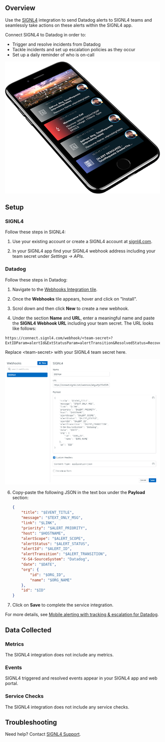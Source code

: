 ## Overview

Use the [SIGNL4][1] integration to send Datadog alerts to SIGNL4 teams and seamlessly take actions on these alerts within the SIGNL4 app.

Connect SIGNL4 to Datadog in order to:
- Trigger and resolve incidents from Datadog
- Tackle incidents and set up escalation policies as they occur
- Set up a daily reminder of who is on-call

![SIGNL4 App][2]

## Setup

### SIGNL4

Follow these steps in SIGNL4:

1. Use your existing account or create a SIGNL4 account at [signl4.com][1].

2. In your SIGNL4 app find your SIGNL4 webhook address including your team secret under *Settings -> APIs*.

### Datadog

Follow these steps in Datadog:

1. Navigate to the [Webhooks Integration tile][6].


3. Once the **Webhooks** tile appears, hover and click on "Install".

4. Scrol down and then click **New** to create a new webhook.

5. Under the section **Name** and **URL**, enter a meaningful name and paste the **SIGNL4 Webhook URL** including your team secret. The URL looks like follows:

```
https://connect.signl4.com/webhook/<team-secret>?ExtIDParam=alertId&ExtStatusParam=alertTransition&ResolvedStatus=Recovered
```

Replace \<team-secret\> with your SIGNL4 team secret here.

![SIGNL4 Webhook][3]

6. Copy-paste the following JSON in the text box under the **Payload** section:

    ```json
	{
		"title": "$EVENT_TITLE",
		"message": "$TEXT_ONLY_MSG",
		"link": "$LINK",
		"priority": "$ALERT_PRIORITY",
		"host": "$HOSTNAME",
		"alertScope": "$ALERT_SCOPE",
		"alertStatus": "$ALERT_STATUS",
		"alertId": "$ALERT_ID",
		"alertTransition": "$ALERT_TRANSITION",
		"X-S4-SourceSystem": "Datadog",
		"date": "$DATE",
		"org": {
			"id": "$ORG_ID",
			"name": "$ORG_NAME"
		},
		"id": "$ID"
	}
    ```

5. Click on **Save** to complete the service integration.

For more details, see [Mobile alerting with tracking & escalation for Datadog][4].

## Data Collected

### Metrics

The SIGNL4 integration does not include any metrics.

### Events

SIGNL4 triggered and resolved events appear in your SIGNL4 app and web portal.

### Service Checks

The SIGNL4 integration does not include any service checks.

## Troubleshooting
Need help? Contact [SIGNL4 Support][5].

[1]: https://www.signl4.com
[2]: images/signl4-phone.png
[3]: images/datadog-webhook.png
[4]: https://www.signl4.com/blog/portfolio_item/datadog_mobile_alerting/
[5]: mailto:success@signl4.com
[6]: https://app.datadoghq.com/account/settings#integrations/webhooks
